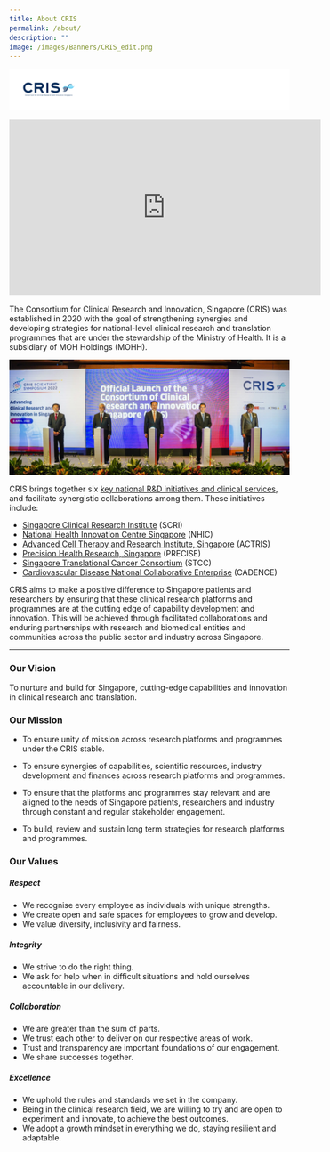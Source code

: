 ```yaml
---
title: About CRIS
permalink: /about/
description: ""
image: /images/Banners/CRIS_edit.png
---
```

![](/images/Logos/BU%20Banners_CRIS.png)

<iframe width="560" height="315" src="https://www.youtube.com/embed/RAHUd9Tner8" title="YouTube video player" frameborder="0" allow="accelerometer; autoplay; clipboard-write; encrypted-media; gyroscope; picture-in-picture; web-share" allowfullscreen=""></iframe>

The Consortium for Clinical Research and Innovation, Singapore (CRIS) was established in 2020 with the goal of strengthening synergies and developing strategies for national-level clinical research and translation programmes that are under the stewardship of the Ministry of Health. It is a subsidiary of MOH Holdings (MOHH).

![](/images/Resources_Media/2022/220406_CRIS%20symposium/CRIS01.jpg)

CRIS brings together six [key national R&amp;D initiatives and clinical services](/news-and-events/media-releases/220406-CRIS-launch/), and facilitate synergistic collaborations among them. These initiatives include:

*   [Singapore Clinical Research Institute](/our-programmes/scri/) (SCRI)
*   [National Health Innovation Centre Singapore](/our-programmes/nhic/) (NHIC)
*   [Advanced Cell Therapy and Research Institute, Singapore](/our-programmes/actris/) (ACTRIS)
*   [Precision Health Research, Singapore](/our-programmes/precise/) (PRECISE)
*   [Singapore Translational Cancer Consortium](/our-programmes/stcc/) (STCC)
*  [Cardiovascular Disease National Collaborative Enterprise](/our-programmes/cadence/) (CADENCE)
    
CRIS aims to make a positive difference to Singapore patients and researchers by ensuring that these clinical research platforms and programmes are at the cutting edge of capability development and innovation. This will be achieved through facilitated collaborations and enduring partnerships with research and biomedical entities and communities across the public sector and industry across Singapore.

---
### **Our Vision**
To nurture and build for Singapore, cutting-edge capabilities and innovation in clinical research and translation.

### **Our Mission**
* To ensure unity of mission across research platforms and programmes under the CRIS stable.
 
* To ensure synergies of capabilities, scientific resources, industry development and finances across research platforms and programmes.

* To ensure that the platforms and programmes stay relevant and are aligned to the needs of Singapore patients, researchers and industry through constant and regular stakeholder engagement.

* To build, review and sustain long term strategies for research platforms and programmes.

### **Our Values**

##### **Respect**
* We recognise every employee as individuals with unique strengths. 
* We create open and safe spaces for employees to grow and develop. 
* We value diversity, inclusivity and fairness.

##### **Integrity**
* We strive to do the right thing. 
* We ask for help when in difficult situations and hold ourselves accountable in our delivery.

##### **Collaboration**
* We are greater than the sum of parts. 
* We trust each other to deliver on our respective areas of work. 
* Trust and transparency are important foundations of our engagement. 
* We share successes together.

##### **Excellence**
* We uphold the rules and standards we set in the company. 
* Being in the clinical research field, we are willing to try and are open to experiment and innovate, to achieve the best outcomes. 
* We adopt a growth mindset in everything we do, staying resilient and adaptable.